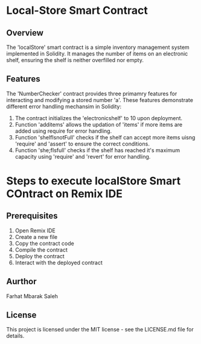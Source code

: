 # Local-Store Smart Contract

## Overview
The 'localStore' smart contract is a simple inventory management system implemented in Solidity. It manages the number of items on an electronic shelf, ensuring the shelf is neither overfilled nor empty.

## Features
The 'NumberChecker' contract provides three primamry features for interacting and modifying a stored number 'a'. These features demonstrate different error handling mechansim in Solidity:
1. The contract initializes the 'electronicshelf' to 10 upon deployment.
2. Function 'additems' allows the updation of 'items' if more items are added using require for error handling.
3. Function 'shelfIsnotFull' checks if the shelf can accept more items uisng 'require' and 'assert' to ensure the correct conditions.
4. Function 'she;fIsfull' checks if the shelf has reached it's maximum capacity using 'require' and 'revert' for error handling.

# Steps to execute localStore Smart COntract on Remix IDE
## Prerequisites
1. Open Remix IDE
2. Create a new file
3. Copy the contract code
4. Compile the contract
5. Deploy the contract
6. Interact with the deployed contract

## Aurthor
Farhat Mbarak Saleh

## License
This project is licensed under the MIT license - see the LICENSE.md file for details.

